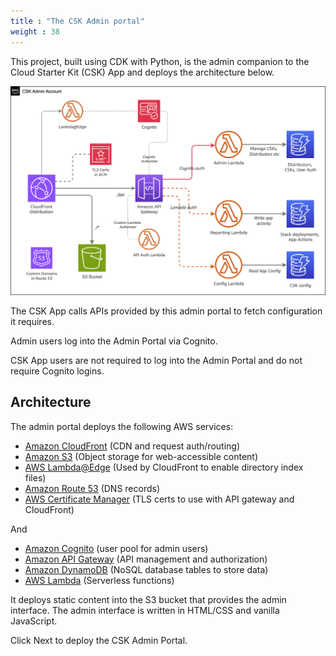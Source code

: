```yaml
---
title : "The CSK Admin portal"
weight : 38
---
```


This project, built using CDK with Python, is the admin companion to the Cloud Starter Kit (CSK) App and deploys the architecture below.

![CSK Admin Portal architecture](../static/csk-admin-architecture.png "Admin portal architecture diagram")

The CSK App calls APIs provided by this admin portal to fetch configuration it requires.

Admin users log into the Admin Portal via Cognito. 

CSK App users are not required to log into the Admin Portal and do not require Cognito logins.

## Architecture

The admin portal deploys the following AWS services:

* [Amazon CloudFront](https://aws.amazon.com/cloudfront) (CDN and request auth/routing)
* [Amazon S3](https://aws.amazon.com/s3) (Object storage for web-accessible content)
* [AWS Lambda@Edge](https://aws.amazon.com/lambda/edge/) (Used by CloudFront to enable directory index files)
* [Amazon Route 53](https://aws.amazon.com/route53/) (DNS records)
* [AWS Certificate Manager](https://aws.amazon.com/acm) (TLS certs to use with API gateway and CloudFront)

And 

* [Amazon Cognito](https://aws.amazon.com/cognito) (user pool for admin users)
* [Amazon API Gateway](https://aws.amazon.com/apigateway) (API management and authorization)
* [Amazon DynamoDB](https://aws.amazon.com/dynamodb) (NoSQL database tables to store data)
* [AWS Lambda](https://aws.amazon.com/lambda) (Serverless functions)

It deploys static content into the S3 bucket that provides the admin interface. The admin interface is written in HTML/CSS and vanilla JavaScript.

Click Next to deploy the CSK Admin Portal.